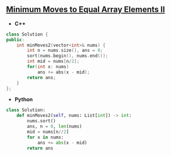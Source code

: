 ## [Minimum Moves to Equal Array Elements II](https://leetcode.com/problems/minimum-moves-to-equal-array-elements-ii/)

* **C++**
```cpp
class Solution {
public:
    int minMoves2(vector<int>& nums) {
        int n = nums.size(), ans = 0;
        sort(nums.begin(), nums.end());
        int mid = nums[n/2];
        for(int x: nums)
            ans += abs(x - mid);
        return ans;
    }
};
```

* **Python**
```py
class Solution:
    def minMoves2(self, nums: List[int]) -> int:
        nums.sort()
        ans, n = 0, len(nums)
        mid = nums[n//2]
        for x in nums:
            ans += abs(x - mid)
        return ans
```
